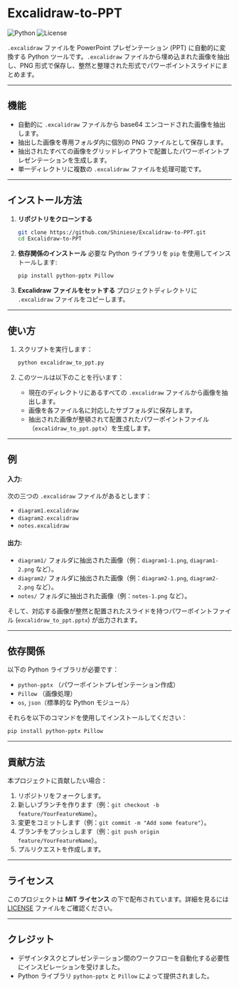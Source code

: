 # **Excalidraw-to-PPT**

![Python](https://img.shields.io/badge/python-3.12-blue) ![License](https://img.shields.io/badge/license-MIT-green)

`.excalidraw` ファイルを PowerPoint プレゼンテーション (PPT) に自動的に変換する Python ツールです。`.excalidraw` ファイルから埋め込まれた画像を抽出し、PNG 形式で保存し、整然と整理された形式でパワーポイントスライドにまとめます。

---

## **機能**
- 自動的に `.excalidraw` ファイルから base64 エンコードされた画像を抽出します。
- 抽出した画像を専用フォルダ内に個別の PNG ファイルとして保存します。
- 抽出されたすべての画像をグリッドレイアウトで配置したパワーポイントプレゼンテーションを生成します。
- 単一ディレクトリに複数の `.excalidraw` ファイルを処理可能です。

---

## **インストール方法**

1. **リポジトリをクローンする**
   ```bash
   git clone https://github.com/Shiniese/Excalidraw-to-PPT.git
   cd Excalidraw-to-PPT
   ```

2. **依存関係のインストール**
   必要な Python ライブラリを `pip` を使用してインストールします:
   ```bash
   pip install python-pptx Pillow
   ```

3. **Excalidraw ファイルをセットする**
   プロジェクトディレクトリに `.excalidraw` ファイルをコピーします。

---

## **使い方**

1. スクリプトを実行します：
   ```bash
   python excalidraw_to_ppt.py
   ```

2. このツールは以下のことを行います：
   - 現在のディレクトリにあるすべての `.excalidraw` ファイルから画像を抽出します。
   - 画像を各ファイル名に対応したサブフォルダに保存します。
   - 抽出された画像が整頓されて配置されたパワーポイントファイル（`excalidraw_to_ppt.pptx`）を生成します。

---

## **例**

#### 入力:
次の三つの `.excalidraw` ファイルがあるとします：
- `diagram1.excalidraw`
- `diagram2.excalidraw`
- `notes.excalidraw`

#### 出力:
- `diagram1/` フォルダに抽出された画像（例：`diagram1-1.png`, `diagram1-2.png` など）。
- `diagram2/` フォルダに抽出された画像（例：`diagram2-1.png`, `diagram2-2.png` など）。
- `notes/` フォルダに抽出された画像（例：`notes-1.png` など）。

そして、対応する画像が整然と配置されたスライドを持つパワーポイントファイル (`excalidraw_to_ppt.pptx`) が出力されます。

---

## **依存関係**

以下の Python ライブラリが必要です：
- `python-pptx` （パワーポイントプレゼンテーション作成）
- `Pillow` （画像処理）
- `os`, `json`（標準的な Python モジュール）

それらを以下のコマンドを使用してインストールしてください：
```bash
pip install python-pptx Pillow
```

---

## **貢献方法**

本プロジェクトに貢献したい場合：
1. リポジトリをフォークします。
2. 新しいブランチを作ります（例：`git checkout -b feature/YourFeatureName`）。
3. 変更をコミットします（例：`git commit -m "Add some feature"`）。
4. ブランチをプッシュします（例：`git push origin feature/YourFeatureName`）。
5. プルリクエストを作成します。

---

## **ライセンス**

このプロジェクトは **MIT ライセンス** の下で配布されています。詳細を見るには [LICENSE](https://github.com/Shiniese/Excalidraw-to-PPT/blob/main/LICENSE) ファイルをご確認ください。

---

## **クレジット**

- デザインタスクとプレゼンテーション間のワークフローを自動化する必要性にインスピレーションを受けました。
- Python ライブラリ `python-pptx` と `Pillow` によって提供されました。
